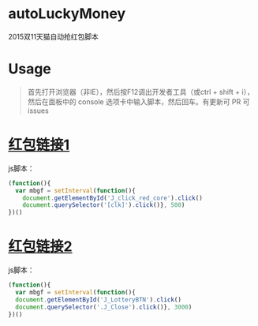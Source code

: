 # autoLuckyMoney
2015双11天猫自动抢红包脚本

# Usage
> 首先打开浏览器（非IE），然后按F12调出开发者工具（或ctrl + shift + i），然后在面板中的 console 选项卡中输入脚本，然后回车。有更新可 PR 可 issues

# [红包链接1](https://hbao.tmall.com/pc)
js脚本：
```js
(function(){
  var mbgf = setInterval(function(){
    document.getElementById('J_click_red_core').click()
    document.querySelector('[clk]').click()}, 500)
})()
```

# [红包链接2](https://www.tmall.com/wow/act/14700/huabei-hdc1111)
js脚本：
```js
(function(){
  var mbgf = setInterval(function(){
  document.getElementById('J_LotteryBTN').click()
  document.querySelector('.J_Close').click()}, 3000)
})()
```